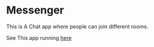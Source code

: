 # Messenger
This is A Chat app where people can join different rooms.

See This app running [here](http://chatapp-chatbook.herokuapp.com/)
